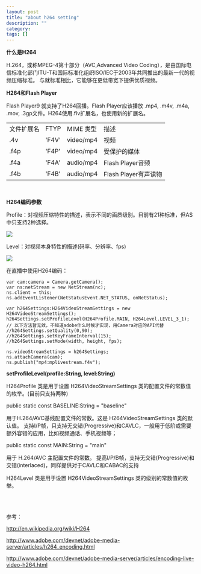 ```yaml
---
layout: post
title: "about h264 setting"
description: ""
category: 
tags: []
---
```



**什么是H264**

H.264，或称MPEG-4第十部分（AVC,Advanced Video Coding），是由国际电信标准化部门ITU-T和国际标准化组织ISO/IEC于2003年共同推出的最新一代的视频压缩标准。
与就标准相比，它能够在更低带宽下提供优质视频。

**H264和Flash Player**

Flash Player9 就支持了H264回播。Flash Player应该播放 .mp4, .m4v, .m4a, .mov, .3gp文件。H264使用.flv扩展名，也使用新的扩展名。

<table>
	<tr>
		<td>文件扩展名</td>
		<td>FTYP</td>
		<td>MIME 类型</td>
		<td>描述</td>
	</tr>
	<tr>
		<td>.4v</td>
		<td>'F4V'</td>
		<td>video/mp4</td>
		<td>视频</td>
	</tr>
	<tr>
		<td>.f4p</td>
		<td>'F4P'</td>
		<td>video/mp4</td>
		<td>受保护的媒体</td>
	</tr>
	<tr>
		<td>.f4a</td>
		<td>'F4A'</td>
		<td>audio/mp4</td>
		<td>Flash Player音频</td>
	</tr>
	<tr>
		<td>.f4b</td>
		<td>'F4B'</td>
		<td>audio/mp4</td>
		<td>Flash Player有声读物</td>
	</tr>
</table>

<br/>

**H264编码参数**

Profile：对视频压缩特性的描述，表示不同的画质级别。目前有21种标准，但AS中只支持2种选择。

![](http://cainiaoxiaoxiao.u.qiniudn.com/1279272306301.jpg)



Level：对视频本身特性的描述(码率、分辨率、fps)

![](http://cainiaoxiaoxiao.u.qiniudn.com/2222.png)


在直播中使用H264编码：


	var cam:camera = Camera.getCamera();
	var ns:netStream = new NetStream(nc);
	ns.client = this;
	ns.addEventListener(NetStatusEvent.NET_STATUS, onNetStatus); 

	var h264Settings:H264VideoStreamSettings = new H264VideoStreamSettings();
	h264Settings.setProfileLevel(H264Profile.MAIN, H264Level.LEVEL_3_1);
	// 以下方法暂无效，不知道adobe什么时候才实现，用Camera对应的API代替
	//h264Settings.setQuality(0,90);
	//h264Settings.setKeyFrameInterval(15);
	//h264Settings.setMode(width, height, fps);

	ns.videoStreamSettings = h264Settings;
	ns.attachCamera(cam);
	ns.publish("mp4:mplivestream.f4v");
		


**setProfileLevel(profile:String, level:String)**

H264Profile 类是用于设置 H264VideoStreamSettings 类的配置文件的常数值的枚举。(目前只支持两种)

public static const BASELINE:String = "baseline"

用于H.264/AVC基线配置文件的常数。这是 H264VideoStreamSettings 类的默认值。
支持I/P帧，只支持无交错(Progressive)和CAVLC，一般用于低阶或需要额外容错的应用，比如视频通话、手机视频等；

public static const MAIN:String = "main"

用于 H.264/AVC 主配置文件的常数。 
提高I/P/B帧，支持无交错(Progressive)和交错(interlaced)，同样提供对于CAVLC和CABAC的支持


H264Level 类是用于设置 H264VideoStreamSettings 类的级别的常数值的枚举。 

<br/><br/>

参考：

http://en.wikipedia.org/wiki/H264

http://www.adobe.com/devnet/adobe-media-server/articles/h264_encoding.html

http://www.adobe.com/devnet/adobe-media-server/articles/encoding-live-video-h264.html

